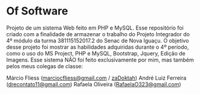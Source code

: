 # Of Software

Projeto de um sistema Web feito em PHP e MySQL.
Esse repositório foi criado com a finalidade de armazenar o trabalho do Projeto Integrador do 4º módulo da turma 381115152017.2 do Senac de Nova Iguaçu.
O objetivo desse projeto foi mostrar as habilidades adquiridas durante o 4º período, como o uso do MS Project, PHP e MySQL, Bootstrap, Jquery, Edição de Imagens.
Esse sistema NÃO foi feito exclusivamente por mim, mas também pelos meus colegas de classe:
  
  Márcio Fliess (marciocfliess@gmail.com / [zaDoktah](https://github.com/zaDoktah))
  André Luiz Ferreira (drecontato11@gmail.com)
  Rafaela Oliveira (RafaelaO323@gmail.com)
  
